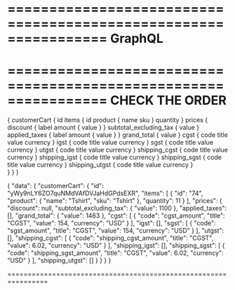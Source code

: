 
================================================================
GraphQL
================================================================


================================================================
CHECK THE ORDER
================================================================

{
    customerCart {
        id
        items {
            id
            product {
                name
                sku
            }
            quantity
        }
        prices {
            discount {
                label
                amount {
                    value
                }
            }
            subtotal_excluding_tax {
                value
            }
            applied_taxes {
                label
                amount {
                    value
                }
            }
            grand_total {
                value
            }
            cgst {
                code
                title
                value
                currency
            }
            igst {
                code
                title
                value
                currency
            }
            sgst {
                code
                title
                value
                currency
            }
            utgst {
                code
                title
                value
                currency
            }
            shipping_cgst {
                code
                title
                value
                currency
            }
            shipping_igst {
                code
                title
                value
                currency
            }
            shipping_sgst {
                code
                title
                value
                currency
            }
            shipping_utgst {
                code
                title
                value
                currency
            }                                    
        }
    }
}


{
    "data": {
        "customerCart": {
            "id": "yWy9nLY6ZO7quNMdVAfDVJaHdGPdsEXR",
            "items": [
                {
                    "id": "74",
                    "product": {
                        "name": "Tshirt",
                        "sku": "Tshirt"
                    },
                    "quantity": 11
                }
            ],
            "prices": {
                "discount": null,
                "subtotal_excluding_tax": {
                    "value": 1100
                },
                "applied_taxes": [],
                "grand_total": {
                    "value": 1463
                },
                "cgst": [
                    {
                        "code": "cgst_amount",
                        "title": "CGST",
                        "value": 154,
                        "currency": "USD"
                    }
                ],
                "igst": [],
                "sgst": [
                    {
                        "code": "sgst_amount",
                        "title": "CGST",
                        "value": 154,
                        "currency": "USD"
                    }
                ],
                "utgst": [],
                "shipping_cgst": [
                    {
                        "code": "shipping_cgst_amount",
                        "title": "CGST",
                        "value": 6.02,
                        "currency": "USD"
                    }
                ],
                "shipping_igst": [],
                "shipping_sgst": [
                    {
                        "code": "shipping_sgst_amount",
                        "title": "CGST",
                        "value": 6.02,
                        "currency": "USD"
                    }
                ],
                "shipping_utgst": []
            }
        }
    }
}



================================================================